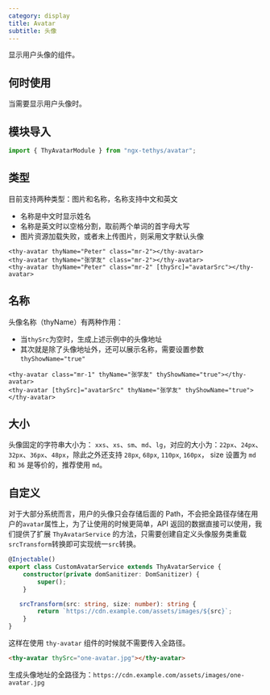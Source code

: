 ```yaml
---
category: display
title: Avatar
subtitle: 头像
---
```


<alert>显示用户头像的组件。</alert>

## 何时使用

当需要显示用户头像时。

## 模块导入
```ts
import { ThyAvatarModule } from "ngx-tethys/avatar";
```

## 类型

目前支持两种类型：图片和名称，名称支持中文和英文
- 名称是中文时显示姓名
- 名称是英文时以空格分割，取前两个单词的首字母大写
- 图片资源加载失败，或者未上传图片，则采用文字默认头像

```
<thy-avatar thyName="Peter" class="mr-2"></thy-avatar>
<thy-avatar thyName="张学友" class="mr-2"></thy-avatar>
<thy-avatar thyName="Peter" class="mr-2" [thySrc]="avatarSrc"></thy-avatar>

```

<example name="thy-avatar-basic-example" />

## 名称
头像名称（thyName）有两种作用：
- 当`thySrc`为空时，生成上述示例中的头像地址
- 其次就是除了头像地址外，还可以展示名称，需要设置参数`thyShowName="true"`

```
<thy-avatar class="mr-1" thyName="张学友" thyShowName="true"></thy-avatar>
<thy-avatar [thySrc]="avatarSrc" thyName="张学友" thyShowName="true"></thy-avatar>

```
<example name="thy-avatar-name-example" />

## 大小
头像固定的字符串大小为： `xxs`、`xs`、`sm`、`md`、`lg`，对应的大小为：`22px`、`24px`、`32px`、`36px`、`48px`，除此之外还支持 `28px`, `68px`, `110px`, `160px`， size 设置为 `md` 和 `36` 是等价的，推荐使用 `md`。

<example name="thy-avatar-size-example" />

## 自定义
对于大部分系统而言，用户的头像只会存储后面的 Path，不会把全路径存储在用户的`avatar`属性上，为了让使用的时候更简单，API 返回的数据直接可以使用，我们提供了扩展 `ThyAvatarService` 的方法，只需要创建自定义头像服务类重载`srcTransform`转换即可实现统一`src`转换。

```ts
@Injectable()
export class CustomAvatarService extends ThyAvatarService {
    constructor(private domSanitizer: DomSanitizer) {
        super();
    }

   srcTransform(src: string, size: number): string {
        return `https://cdn.example.com/assets/images/${src}`;
    }
}
```

这样在使用 `thy-avatar` 组件的时候就不需要传入全路径。

```html
<thy-avatar thySrc="one-avatar.jpg"></thy-avatar>
```
生成头像地址的全路径为：`https://cdn.example.com/assets/images/one-avatar.jpg`

